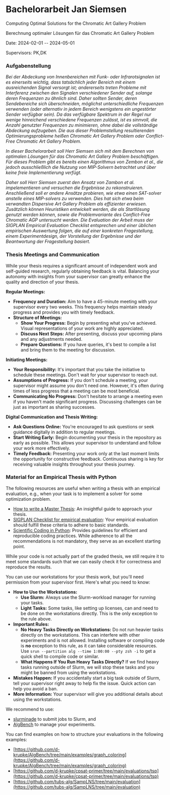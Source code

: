 # Bachelorarbeit Jan Siemsen

Computing Optimal Solutions for the Chromatic Art Gallery Problem

Berechnung optimaler Lösungen für das Chromatic Art Gallery Problem

Date: 2024-02-01 -- 2024-05-01

Supervisors: PK,DK

### Aufgabenstellung

*Bei der Abdeckung von Innenbereichen mit Funk- oder Infrarotsignalen ist es einerseits wichtig, dass tatsächlich jeder Bereich mit einem ausreichenden Signal versorgt ist; andererseits treten Probleme mit Interferenz zwischen den Signalen verschiedener Sender auf, solange deren Frequenzen zu ähnlich sind. Daher sollten Sender, deren Sendebereiche sich überschneiden, möglichst unterschiedliche Frequenzen verwenden (oder alternativ in jedem Bereich wenigstens ein ungestörter Sender verfügbar sein). Da das verfügbare Spektrum in der Regel nur wenige hinreichend verschiedene Frequenzen zulässt, ist es sinnvoll, die Anzahl genutzter Frequenzen zu minimieren, ohne dabei die vollständige Abdeckung aufzugeben. Die aus dieser Problemstellung resultierenden Optimierungsprobleme heißen Chromatic Art Gallery Problem oder Conflict-Free Chromatic Art Gallery Problem.*
>
*In dieser Bachelorarbeit soll Herr Siemsen sich mit dem Berechnen von optimalen Lösungen für das Chromatic Art Gallery Problem beschäftigen.
Für dieses Problem gibt es bereits einen Algorithmus von Zembon et al., die jedoch ausschließlich die Nutzung von MIP-Solvern betrachtet und über keine freie Implementierung verfügt.*

*Daher soll Herr Siemsen zuerst den Ansatz von Zambon et al. impelementieren und versuchen die Ergebnisse zu rekonstruieren.
Anschließend soll er andere Ansätze probieren, wie etwa einen SAT-solver anstelle eines MIP-solvers zu verwenden.
Dies hat sich etwa beim verwandten Dispersive Art Gallery Problem als effizienter erwiesen.
Zusätzlich können Heuristiken entwickelt werden, die als Startlösung genutzt werden können, sowie die Problemvariante des Conflict-Free Chromatic AGP untersucht werden.
Die Evaluation der Arbeit muss der SIGPLAN Empirical Evaluation Checklist entsprechen und einer üblichen empirischen Auswertung folgen,
die auf einer konkreten Fragestellung, einem Experimentdesign, der Vorstellung der Ergebnisse und der Beantwortung der Fragestellung basiert.*


### Thesis Meetings and Communication

While your thesis requires a significant amount of independent work and self-guided research, regularly obtaining feedback is vital.
Balancing your autonomy with insights from your supervisor can greatly enhance the quality and direction of your thesis.

**Regular Meetings:**
- **Frequency and Duration:** Aim to have a 45-minute meeting with your supervisor every two weeks. This frequency helps maintain steady progress and provides you with timely feedback.
- **Structure of Meetings:** 
  - **Show Your Progress:** Begin by presenting what you've achieved. Visual representations of your work are highly appreciated.
  - **Discuss Next Steps:** After presenting, discuss your upcoming plans and any adjustments needed.
  - **Prepare Questions:** If you have queries, it's best to compile a list and bring them to the meeting for discussion.

**Initiating Meetings:**
- **Your Responsibility:** It's important that you take the initiative to schedule these meetings. Don't wait for your supervisor to reach out.
- **Assumptions of Progress:** If you don't schedule a meeting, your supervisor might assume you don't need one. However, it's often during times of less progress that a meeting can be most beneficial.
- **Communicating No Progress:** Don't hesitate to arrange a meeting even if you haven't made significant progress. Discussing challenges can be just as important as sharing successes.

**Digital Communication and Thesis Writing:**
- **Ask Questions Online:** You're encouraged to ask questions or seek guidance digitally in addition to regular meetings.
- **Start Writing Early:** Begin documenting your thesis in the repository as early as possible. This allows your supervisor to understand and follow your work more effectively.
- **Timely Feedback:** Presenting your work only at the last moment limits the opportunity for constructive feedback. Continuous sharing is key for receiving valuable insights throughout your thesis journey.


### Material for an Empirical Thesis with Python

The following resources are useful when writing a thesis with an empirical evaluation,
e.g., when your task is to implement a solver for some optimization problem.

* [How to write a Master Thesis](https://users.aalto.fi/~jsaramak/HowToWriteMastersThesis.pdf): An insightful guide to approach your thesis.
* [SIGPLAN Checklist for empirical evaluation](https://raw.githubusercontent.com/SIGPLAN/empirical-evaluation/master/checklist/checklist.pdf): Your empirical evaluation should fulfill these criteria to adhere to basic standards.
* [Scientific Coding in Python](https://learn.scientific-python.org/development/): Provides guidelines for efficient and reproducible coding practices. While adherence to all the recommendations is not mandatory, they serve as an excellent starting point.

While your code is not actually part of the graded thesis, we still require it to meet
some standards such that we can easily check it for correctness and reproduce
the results.

You can use our workstations for your thesis work, but you'll need permission from your supervisor first. Here's what you need to know:

- **How to Use the Workstations:** 
  - **Use Slurm:** Always use the Slurm-workload manager for running your tasks. 
  - **Light Tasks:** Some tasks, like setting up licenses, can and need to be done on the workstations directly. This is the only exception to the rule above.
- **Important Rules:** 
  - **No Heavy Tasks Directly on Workstations:** Do not run heavier tasks directly on the workstations. This can interfere with other experiments and is not allowed. Installing software or compiling code is **no** exception to this rule, as it can take considerable resources. Use `srun --partition alg --time 1:00:00 --pty zsh -i` to get a quick shell to compile code or similar.
  - **What Happens If You Run Heavy Tasks Directly?** If we find heavy tasks running outside of Slurm, we will stop these tasks and you might be banned from using the workstations.
- **Mistakes Happen:** If you accidentally start a big task outside of Slurm, tell your supervisor right away to help fix the issue. Quick action can help you avoid a ban.
- **More Information:** Your supervisor will give you additional details about using the workstations.

We recommend to use:

* [slurminade](https://github.com/d-krupke/slurminade) to submit jobs to Slurm, and
* [AlgBench](https://github.com/d-krupke/algbench) to manage your experiments.

You can find examples on how to structure your evaluations in the following examples:

* [https://github.com/d-krupke/AlgBench/tree/main/examples/graph_coloring](https://github.com/d-krupke/AlgBench/tree/main/examples/graph_coloring)
* [https://github.com/d-krupke/cpsat-primer/tree/main/evaluations/tsp](https://github.com/d-krupke/cpsat-primer/tree/main/evaluations/tsp)
* [https://github.com/tubs-alg/SampLNS/tree/main/evaluation](https://github.com/tubs-alg/SampLNS/tree/main/evaluation)
